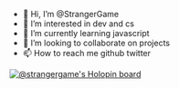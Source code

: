 - 👋 Hi, I’m @StrangerGame
- 👀 I’m interested in dev and cs
- 🌱 I’m currently learning javascript
- 💞️ I’m looking to collaborate on projects
- 📫 How to reach me github twitter
 

[![@strangergame's Holopin board](https://holopin.io/api/user/board?user=strangergame)](https://holopin.io/@strangergame)

